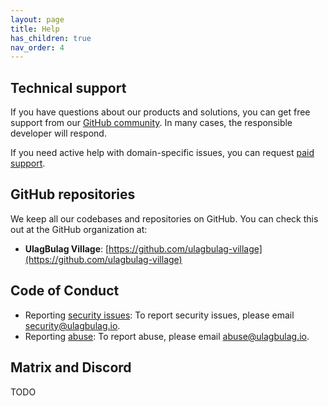 ```yaml
---
layout: page
title: Help
has_children: true
nav_order: 4
---
```


## Technical support

If you have questions about our products and solutions, you can get free support from our [GitHub community](#github-repositories). In many cases, the responsible developer will respond.

If you need active help with domain-specific issues, you can request [paid support](../team/contact).

## GitHub repositories

We keep all our codebases and repositories on GitHub. You can check this out at the GitHub organization at:

* **UlagBulag Village**: [https://github.com/ulagbulag-village](https://github.com/ulagbulag-village)

## Code of Conduct

* Reporting [security issues](security): To report security issues, please email [security@ulagbulag.io](mailto:security@ulagbulag.io).
* Reporting [abuse](code-of-conduct): To report abuse, please email [abuse@ulagbulag.io](mailto:abuse@ulagbulag.io).

## Matrix and Discord

TODO
